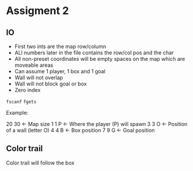 # Assigment 2

## IO

- First two ints are the map row/column
- ALl numbers later in the file contains the row/col pos and the char
- All non-preset coordinates will be empty spaces on the map which are moveable areas
- Can assume 1 player, 1 box and 1 goal
- Wall will not overlap
- Wall will not block goal or box
- Zero index 

`fscanf`
`fgets`

Example:

20 30 <- Map size
1 1 P <- Where the player (P) will spawn
3 3 O <- Position of a wall (letter O)
4 4 B <- Box position
7 9 G <- Goal position 


## Color trail

Color trail will follow the box

